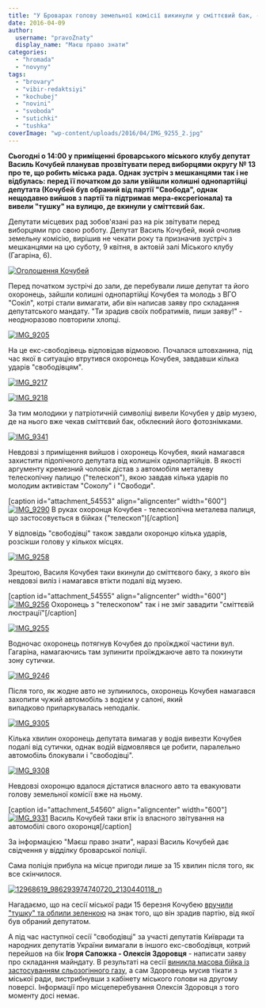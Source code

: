 ```yaml
---
title: "У Броварах голову земельної комісії викинули у сміттєвий бак, - ФОТО"
date: 2016-04-09
author: 
  username: "pravoZnaty"
  display_name: "Маєш право знати"
categories: 
  - "hromada"
  - "novyny"
tags: 
  - "brovary"
  - "vibir-redaktsiyi"
  - "kochubej"
  - "novini"
  - "svoboda"
  - "sutichki"
  - "tushka"
coverImage: "wp-content/uploads/2016/04/IMG_9255_2.jpg"
---
```


**Сьогодні о 14:00 у приміщенні броварського міського клубу депутат Василь Кочубей планував прозвітувати перед виборцями округу № 13 про те, що робить міська рада. Однак зустріч з мешканцями так і не відбулась: перед її початком до зали увійшли колишні однопартійці депутата (Кочубей був обраний від партії "Свобода", однак нещодавно вийшов з партії та підтримав мера-ексрегіонала) та вивели "тушку" на вулицю, де вкинули у сміттєвий бак.**

Депутати місцевих рад зобов'язані раз на рік звітувати перед виборцями про свою роботу. Депутат Василь Кочубей, який очолив земельну комісію, вирішив не чекати року та призначив зустріч з мешканцями на цю суботу, 9 квітня, в актовій залі Міського клубу (Гагаріна, 6).

[![Оголошення Кочубей](https://mpz.brovary.org/wp-content/uploads/2016/04/Ogoloshennya-Kochubej.jpg)](https://mpz.brovary.org/wp-content/uploads/2016/04/Ogoloshennya-Kochubej.jpg)

Перед початком зустрічі до зали, де перебували лише депутат та його охоронець, зайшли колишні однопартійці Кочубея та молодь з ВГО "Сокіл", котрі стали вимагати, аби він написав заяву про складання депутатського мандату. "Ти зрадив своїх побратимів, пиши заяву!" - неодноразово повторили хлопці.

[![IMG_9205](https://mpz.brovary.org/wp-content/uploads/2016/04/IMG_9205.jpg)](https://mpz.brovary.org/wp-content/uploads/2016/04/IMG_9205.jpg)

На це екс-свободівець відповідав відмовою. Почалася штовханина, під час якої в ситуацію втрутився охоронець Кочубея, завдавши кілька ударів "свободівцям".

[![IMG_9217](https://mpz.brovary.org/wp-content/uploads/2016/04/IMG_9217-1.jpg)](https://mpz.brovary.org/wp-content/uploads/2016/04/IMG_9217-1.jpg)

[![IMG_9218](https://mpz.brovary.org/wp-content/uploads/2016/04/IMG_9218.jpg)](https://mpz.brovary.org/wp-content/uploads/2016/04/IMG_9218.jpg)

За тим молодики у патріотичній символіці вивели Кочубея у двір музею, де на нього вже чекав сміттєвий бак, обклеєний його фотознімками.

[![IMG_9341](https://mpz.brovary.org/wp-content/uploads/2016/04/IMG_9341.jpg)](https://mpz.brovary.org/wp-content/uploads/2016/04/IMG_9341.jpg)

Невдовзі з приміщення вийшов і охоронець Кочубея, який намагався захистити підопічного депутата від колишніх однопартійців. В якості аргументу кремезний чоловік дістав з автомобіля металеву телескопічну палицю ("телескоп"), якою завдав кілька ударів по молодим активістам "Соколу" і "Свободи".

\[caption id="attachment\_54553" align="aligncenter" width="600"\][![IMG_9290](https://mpz.brovary.org/wp-content/uploads/2016/04/IMG_9290.jpg)](https://mpz.brovary.org/wp-content/uploads/2016/04/IMG_9290.jpg) В руках охоронця Кочубея - телескопічна металева палиця, що застосовується в бійках ("телескоп")\[/caption\]

У відповідь "свободівці" також завдали охоронцю кілька ударів, розсікши голову у кількох місцях.

[![IMG_9258](https://mpz.brovary.org/wp-content/uploads/2016/04/IMG_9258.jpg)](https://mpz.brovary.org/wp-content/uploads/2016/04/IMG_9258.jpg)

Зрештою, Василя Кочубея таки вкинули до сміттєвого баку, з якого він невдовзі виліз і намагався втікти подалі від музею.

\[caption id="attachment\_54555" align="aligncenter" width="600"\][![IMG_9256](https://mpz.brovary.org/wp-content/uploads/2016/04/IMG_9256.jpg)](https://mpz.brovary.org/wp-content/uploads/2016/04/IMG_9256.jpg) Охоронець з "телескопом" так і не зміг завадити "сміттєвій люстрації"\[/caption\]

[![IMG_9255](https://mpz.brovary.org/wp-content/uploads/2016/04/IMG_9255.jpg)](https://mpz.brovary.org/wp-content/uploads/2016/04/IMG_9255.jpg)

Водночас охоронець потягнув Кочубея до проїжджої частини вул. Гагаріна, намагаючись там зупинити проїжджаюче авто та покинути зону сутички.

[![IMG_9246](https://mpz.brovary.org/wp-content/uploads/2016/04/IMG_9246-1.jpg)](https://mpz.brovary.org/wp-content/uploads/2016/04/IMG_9246-1.jpg)

Після того, як жодне авто не зупинилось, охоронець Кочубея намагався захопити чужий автомобіль з водієм у салоні, який випадково припаркувалась неподалік.

[![IMG_9305](https://mpz.brovary.org/wp-content/uploads/2016/04/IMG_9305.jpg)](https://mpz.brovary.org/wp-content/uploads/2016/04/IMG_9305.jpg)

Кілька хвилин охоронець депутата вимагав у водія вивезти Кочубея подалі від сутички, однак водій відмовлявся це робити, паралельно автомобіль блокували і "свободівці".

[![IMG_9308](https://mpz.brovary.org/wp-content/uploads/2016/04/IMG_9308.jpg)](https://mpz.brovary.org/wp-content/uploads/2016/04/IMG_9308.jpg)

Невдовзі охоронцю вдалося дістатися власного авто та евакуювати голову земельної комісії вже на ньому.

\[caption id="attachment\_54560" align="aligncenter" width="600"\][![IMG_9331](https://mpz.brovary.org/wp-content/uploads/2016/04/IMG_9331.jpg)](https://mpz.brovary.org/wp-content/uploads/2016/04/IMG_9331.jpg) Василь Кочубей таки втік із власного звітування на автомобілі свого охоронця\[/caption\]

За інформацією "Маєш право знати", наразі Василь Кочубей дає свідчення у відділку броварської поліції.

Сама поліція прибула на місце пригоди лише за 15 хвилин після того, як все скінчилося.

[![12968619_986293974740720_2130440118_n](https://mpz.brovary.org/wp-content/uploads/2016/04/12968619_986293974740720_2130440118_n.jpg)](https://mpz.brovary.org/wp-content/uploads/2016/04/12968619_986293974740720_2130440118_n.jpg)

Нагадаємо, що на сесії міської ради 15 березня Кочубею [вручили "тушку" та облили зеленкою](https://mpz.brovary.org/den-tushky-shestero-osib-otrymaly-usyu-povnotu-vlady-u-brovarah/) на знак того, що він зрадив партію, від якої був обраний депутатом.

А під час наступної сесії "свободівці" за участі депутатів Київради та народних депутатів України вимагали в іншого екс-свободівця, котрий перейшов на бік **Ігоря Сапожка - Олексія Здоровця** - написати заяву про складання майндату. В результаті на сесії [виникла масова бійка із застосуванням сльозогінного газу](https://mpz.brovary.org/u-brovarskij-miskradi-masova-bijka-ta-slozoginnyj-gaz-deputaty-strybaly-z-vikon-drugogo-poverhu-foto-video/), а сам Здоровець мусив тікати з міської ради, вистрибнувши з кабінету міського голови на другому поверсі. Інформації про місцеперебування Олексія Здоровця з того моменту досі немає.
